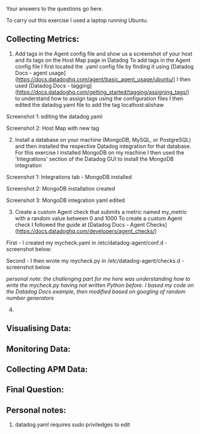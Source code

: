 Your answers to the questions go here.

To carry out this exercise I used a laptop running Ubuntu.

## Collecting Metrics:
1. Add tags in the Agent config file and show us a screenshot of your host and its tags on the Host Map page in Datadog
To add tags in the Agent config file I first located the .yaml config file by finding it using [Datadog Docs - agent usage] (https://docs.datadoghq.com/agent/basic_agent_usage/ubuntu/)
I then used [Datadog Docs - tagging] (https://docs.datadoghq.com/getting_started/tagging/assigning_tags/) to understand how to assign tags using the configuration files
I then edited the datadog.yaml file to add the tag localhost:alishaw

Screenshot 1: editing the datadog.yaml

Screenshot 2: Host Map with new tag

2. Install a database on your machine (MongoDB, MySQL, or PostgreSQL) and then installed the respective Datadog integration for that database.
For this exercise I installed MongoDB on my machine
I then used the 'Integrations' section of the Datadog GUI to install the MongoDB integration

Screenshot 1: Integrations tab - MongoDB installed

Screenshot 2: MongoDB installation created

Screenshot 3: MongoDB integration yaml edited

3. Create a custom Agent check that submits a metric named my_metric with a random value between 0 and 1000
To create a custom Agent check I followed the guide at [Datadog Docs - Agent Checks] (https://docs.datadoghq.com/developers/agent_checks/)

First - I created my mycheck.yaml in /etc/datadog-agent/conf.d - screenshot below:

Second - I then wrote my mycheck.py in /etc/datadog-agent/checks.d - screenshot below

*personal note: the challenging part for me here was understanding how to write the mycheck.py having not written Python before. I based my code on the Datadog Docs example, then modified based on googling of random number generators*

4.

## Visualising Data:

## Monitoring Data:

## Collecting APM Data:

## Final Question:

## Personal notes:
1. datadog.yaml requires sudo priviledges to edit


